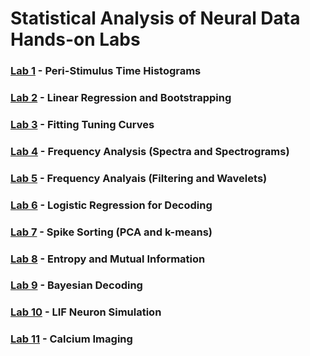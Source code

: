 # Statistical Analysis of Neural Data Hands-on Labs

### [Lab 1](https://github.com/stevensonlab/teaching/tree/master/sand/labs/lab1) - Peri-Stimulus Time Histograms
### [Lab 2](https://github.com/stevensonlab/teaching/tree/master/sand/labs//lab2) - Linear Regression and Bootstrapping
### [Lab 3](https://github.com/stevensonlab/teaching/tree/master/sand/labs//lab3) - Fitting Tuning Curves
### [Lab 4](https://github.com/stevensonlab/teaching/tree/master/sand/labs//lab4) - Frequency Analysis (Spectra and Spectrograms)
### [Lab 5](https://github.com/stevensonlab/teaching/tree/master/sand/labs//lab5) - Frequency Analyais (Filtering and Wavelets)
### [Lab 6](https://github.com/stevensonlab/teaching/tree/master/sand/labs//lab6) - Logistic Regression for Decoding
### [Lab 7](https://github.com/stevensonlab/teaching/tree/master/sand/labs//lab7) - Spike Sorting (PCA and k-means)
### [Lab 8](https://github.com/stevensonlab/teaching/tree/master/sand/labs//lab8) - Entropy and Mutual Information
### [Lab 9](https://github.com/stevensonlab/teaching/tree/master/sand/labs//lab9) - Bayesian Decoding
### [Lab 10](https://github.com/stevensonlab/teaching/tree/master/sand/labs//lab10) - LIF Neuron Simulation
### [Lab 11](https://github.com/stevensonlab/teaching/tree/master/sand/labs//lab11) - Calcium Imaging
